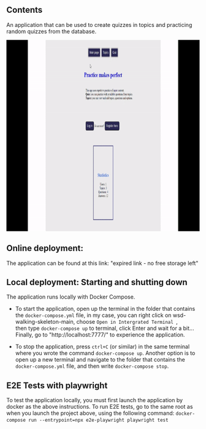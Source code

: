 ## Contents
An application that can be used to create quizzes in topics and practicing random quizzes from the database.

<img src="./drill-and-practice\views\layouts\gifApp.gif" width="800" height="500">

## Online deployment:
The application can be found at this link: "expired link - no free storage left"

## Local deployment: Starting and shutting down

The application runs locally with Docker Compose.

- To start the application, open up the terminal in the folder that
  contains the `docker-compose.yml` file, in my case, you can right click on wsd-walking-skeleton-main, 
  choose ```Open in Intergrated Terminal ```,<br> 
  then type ```docker-compose up``` to terminal, click Enter and wait for a bit...<br>
  Finally, go to "http://localhost:7777/" to experience the application.

- To stop the application, press `ctrl+C` (or similar) in the same terminal
  where you wrote the command ```docker-compose up```. Another option is to open up
  a new terminal and navigate to the folder that contains the
  ```docker-compose.yml``` file, and then write ```docker-compose stop```.

## E2E Tests with playwright

To test the application locally, you must first launch the application by docker as the above instructions.
To run E2E tests, go to the same root as when you launch the project above, using the following command:
```docker-compose run --entrypoint=npx e2e-playwright playwright test```<br>
